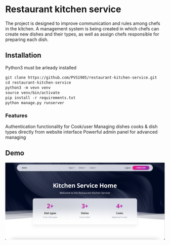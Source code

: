 
# Restaurant kitchen service

The project is designed to improve communication and rules among chefs in the kitchen. A management system is being created in which chefs can create new dishes and their types, as well as assign chefs responsible for preparing each dish.

## Installation

Python3 must be arleady installed


```shell
git clone https://github.com/PVS1905/restaurant-kitchen-service.git
cd restaurant-kitchen-service
python3 -m vevn venv
source venv/bin/activate
pip install -r requirements.txt
python manage.py runserver
```

### Features

Authentication functionality for Cook/user
Managing dishes cooks & dish types directly from website interface
Powerful admin panel for advanced managing


## Demo

![Website_Interfase](demo.png)
